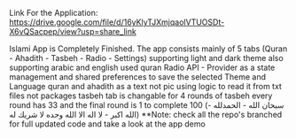 Link For the Application: https://drive.google.com/file/d/16yKlyTJXmjqaolVTUOSDt-X6vQSacpep/view?usp=share_link

Islami App is Completely Finished. The app consists mainly of 5 tabs (Quran - Ahadith - Tasbeh - Radio - Settings) 
supporting light and dark theme also supporting arabic and english 
used quran Radio API - 
Provider as a state management and shared preferences to save the selected Theme and Language
quran and ahadith as a text not pic using logic to read it from txt files not packages 
tasbeh tab is changable for 4 rounds of tasbeh every round has 33 
and the final round is 1 to complete 100 (سبحان الله - الحمدلله - الله اكبر - لا اله الا الله وحده لا شريك له)
**Note: check all the repo's branched for full updated code and take a look at the app demo
